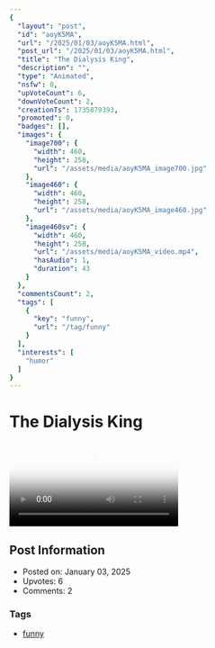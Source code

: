 ```yaml
---
{
  "layout": "post",
  "id": "aoyK5MA",
  "url": "/2025/01/03/aoyK5MA.html",
  "post_url": "/2025/01/03/aoyK5MA.html",
  "title": "The Dialysis King",
  "description": "",
  "type": "Animated",
  "nsfw": 0,
  "upVoteCount": 6,
  "downVoteCount": 2,
  "creationTs": 1735879393,
  "promoted": 0,
  "badges": [],
  "images": {
    "image700": {
      "width": 460,
      "height": 258,
      "url": "/assets/media/aoyK5MA_image700.jpg"
    },
    "image460": {
      "width": 460,
      "height": 258,
      "url": "/assets/media/aoyK5MA_image460.jpg"
    },
    "image460sv": {
      "width": 460,
      "height": 258,
      "url": "/assets/media/aoyK5MA_video.mp4",
      "hasAudio": 1,
      "duration": 43
    }
  },
  "commentsCount": 2,
  "tags": [
    {
      "key": "funny",
      "url": "/tag/funny"
    }
  ],
  "interests": [
    "humor"
  ]
}
---
```


# The Dialysis King

<video controls playsinline loop poster="/assets/media/aoyK5MA_image460.jpg">
  <source src="/assets/media/aoyK5MA_video.mp4" type="video/mp4">
  Your browser does not support the video tag.
</video>

## Post Information

- Posted on: January 03, 2025
- Upvotes: 6
- Comments: 2

### Tags

- [funny](/tag/funny)
